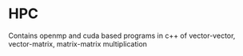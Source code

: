 # HPC
Contains openmp and cuda based programs in c++ of vector-vector, vector-matrix, matrix-matrix multiplication
